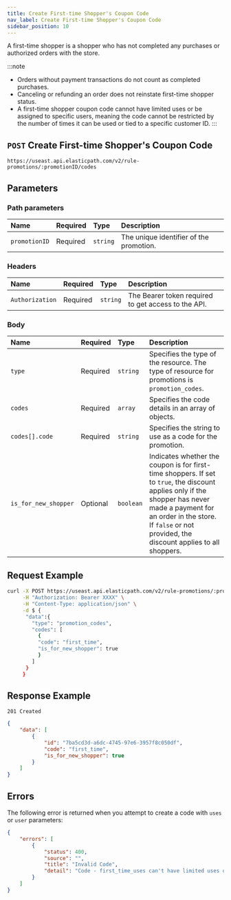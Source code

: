 ```yaml
---
title: Create First-time Shopper's Coupon Code
nav_label: Create First-time Shopper's Coupon Code
sidebar_position: 10
---
```


A first-time shopper is a shopper who has not completed any purchases or authorized orders with the store. 

:::note
- Orders without payment transactions do not count as completed purchases. 
- Canceling or refunding an order does not reinstate first-time shopper status.
- A first-time shopper coupon code cannot have limited uses or be assigned to specific users, meaning the code cannot be restricted by the number of times it can be used or tied to a specific customer ID.
:::

## `POST` Create First-time Shopper's Coupon Code

```http
https://useast.api.elasticpath.com/v2/rule-promotions/:promotionID/codes
```

## Parameters

### Path parameters

| Name | Required | Type     | Description                      |
|:-----|:---------|:---------|:---------------------------------|
| `promotionID` | Required | `string` | The unique identifier of the promotion. |

### Headers

| Name            | Required | Type     | Description                          |
|:----------------|:---------|:---------|:-------------------------------------|
| `Authorization` | Required | `string` | The Bearer token required to get access to the API. |

### Body

| Name           | Required | Type      | Description                          |
|:---------------|:---------|:----------|:-------------------------------------|
| `type`         | Required | `string`  | Specifies the type of the resource. The type of resource for promotions is `promotion_codes`. |
| `codes`        | Required | `array`   | Specifies the code details in an array of objects. |
| `codes[].code` | Required | `string`  | Specifies the string to use as a code for the promotion. |
| `is_for_new_shopper` | Optional | `boolean` | Indicates whether the coupon is for first-time shoppers. If set to `true`, the discount applies only if the shopper has never made a payment for an order in the store. If `false` or not provided, the discount applies to all shoppers. |

## Request Example

```bash
curl -X POST https://useast.api.elasticpath.com/v2/rule-promotions/:promotionID/codes \
     -H "Authorization: Bearer XXXX" \
     -H "Content-Type: application/json" \
     -d $ {
      "data":{
        "type": "promotion_codes",
        "codes": [
          {
          "code": "first_time",
          "is_for_new_shopper": true
          }
        ]
      }
     }
```

## Response Example

`201 Created`

```json
{
    "data": [
        {
            "id": "7ba5cd3d-a6dc-4745-97e6-3957f8c050df",
            "code": "first_time",
            "is_for_new_shopper": true
        }
    ]
}
```

## Errors

The following error is returned when you attempt to create a code with `uses` or `user` parameters:

```json
{
    "errors": [
        {
            "status": 400,
            "source": "",
            "title": "Invalid Code",
            "detail": "Code - first_time_uses can't have limited uses or assigned to users since it's for first time shoppers."
        }
    ]
}
```



          